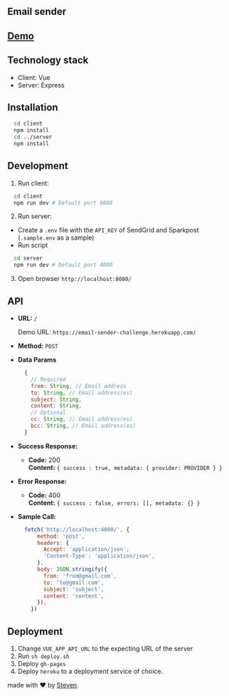 ## Email sender

## [Demo](https://email-sender-challenge.netlify.com/)

## Technology stack

- Client: Vue
- Server: Express

## Installation
```bash
  cd client
  npm install
  cd ../server
  npm install
```

## Development

1. Run client:

  ```bash
    cd client
    npm run dev # Default port 8080
  ```

2. Run server:

  - Create a `.env` file with the `API_KEY` of SendGrid and Sparkpost (`.sample.env` as a sample)
  - Run script
  ```bash
    cd server
    npm run dev # Default port 4000
  ```

3. Open browser `http://localhost:8080/`

## API

* **URL:** `/` 

  Demo URL: `https://email-sender-challenge.herokuapp.com/`

* **Method:** `POST`

* **Data Params**

  ```js
    {
      // Required
      from: String, // Email address
      to: String, // Email address(es)
      subject: String,
      content: String,
      // Optional
      cc: String, // Email address(es)
      bcc: String, // Email address(es)
    }
  ```

* **Success Response:**

  * **Code:** 200 <br />
    **Content:** `{ success : true, metadata: { provider: PROVIDER } }`
 
* **Error Response:**

  * **Code:** 400 <br />
    **Content:** `{ success : false, errors: [], metadata: {} }`

* **Sample Call:**

  ```js
    fetch('http://localhost:4000/', {
        method: 'post',
        headers: {
          Accept: 'application/json',
          'Content-Type': 'application/json',
        },
        body: JSON.stringify({
          from: 'from@gmail.com',
          to: 'to@gmail.com',
          subject: 'subject',
          content: 'content',
        }),
      })
  ```

## Deployment

1. Change `VUE_APP_API_URL` to the expecting URL of the server
2. Run `sh deploy.sh`
3. Deploy `gh-pages`
4. Deploy `heroku` to a deployment service of choice.

made with &#x2764; by [Steven](https://github.com/iamstevendao).
